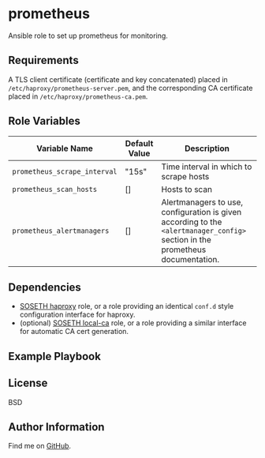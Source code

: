 prometheus
=========

Ansible role to set up prometheus for monitoring.

Requirements
------------

A TLS client certificate (certificate and key concatenated) placed in
`/etc/haproxy/prometheus-server.pem`, and the corresponding CA certificate
placed in `/etc/haproxy/prometheus-ca.pem`.

Role Variables
--------------

| Variable Name | Default Value | Description |
--------------- |---------------|--------------
`prometheus_scrape_interval` | "15s" | Time interval in which to scrape hosts
`prometheus_scan_hosts` | [] | Hosts to scan
`prometheus_alertmanagers` | [] | Alertmanagers to use, configuration is given according to the `<alertmanager_config>` section in the prometheus documentation.

Dependencies
------------

* [SOSETH haproxy](https://github.com/SOSETH/haproxy) role, or a role providing an identical `conf.d` style configuration interface for haproxy.
* (optional) [SOSETH local-ca](https://github.com/SOSETH/local-ca) role, or a role providing a similar interface for automatic CA cert generation.

Example Playbook
----------------



License
-------

BSD

Author Information
------------------

Find me on [GitHub](https://github.com/ThreeFx).
